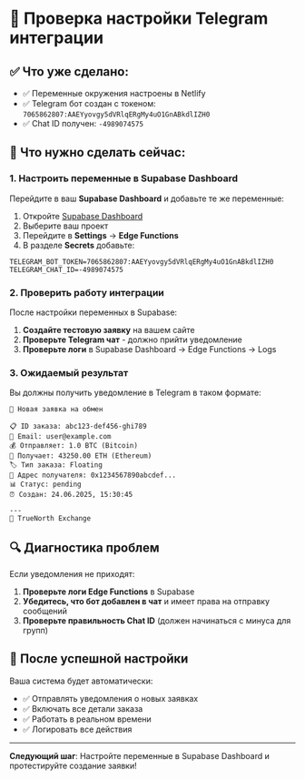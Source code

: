 # 🔧 Проверка настройки Telegram интеграции

## ✅ Что уже сделано:
- ✅ Переменные окружения настроены в Netlify
- ✅ Telegram бот создан с токеном: `7065862807:AAEYyovgy5dVRlqERgMy4uO1GnABkdlIZH0`
- ✅ Chat ID получен: `-4989074575`

## 🎯 Что нужно сделать сейчас:

### 1. Настроить переменные в Supabase Dashboard

Перейдите в ваш **Supabase Dashboard** и добавьте те же переменные:

1. Откройте [Supabase Dashboard](https://supabase.com/dashboard)
2. Выберите ваш проект
3. Перейдите в **Settings** → **Edge Functions**
4. В разделе **Secrets** добавьте:

```
TELEGRAM_BOT_TOKEN=7065862807:AAEYyovgy5dVRlqERgMy4uO1GnABkdlIZH0
TELEGRAM_CHAT_ID=-4989074575
```

### 2. Проверить работу интеграции

После настройки переменных в Supabase:

1. **Создайте тестовую заявку** на вашем сайте
2. **Проверьте Telegram чат** - должно прийти уведомление
3. **Проверьте логи** в Supabase Dashboard → Edge Functions → Logs

### 3. Ожидаемый результат

Вы должны получить уведомление в Telegram в таком формате:

```
🔄 Новая заявка на обмен

📋 ID заказа: abc123-def456-ghi789
📧 Email: user@example.com
💰 Отправляет: 1.0 BTC (Bitcoin)
💎 Получает: 43250.00 ETH (Ethereum)
🏷️ Тип заказа: Floating
📍 Адрес получателя: 0x1234567890abcdef...
📊 Статус: pending
⏰ Создан: 24.06.2025, 15:30:45

---
💼 TrueNorth Exchange
```

## 🔍 Диагностика проблем

Если уведомления не приходят:

1. **Проверьте логи Edge Functions** в Supabase
2. **Убедитесь, что бот добавлен в чат** и имеет права на отправку сообщений
3. **Проверьте правильность Chat ID** (должен начинаться с минуса для групп)

## 🎉 После успешной настройки

Ваша система будет автоматически:
- ✅ Отправлять уведомления о новых заявках
- ✅ Включать все детали заказа
- ✅ Работать в реальном времени
- ✅ Логировать все действия

---

**Следующий шаг**: Настройте переменные в Supabase Dashboard и протестируйте создание заявки!